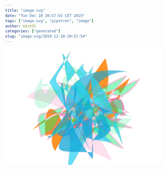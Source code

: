 ```yaml
---
title: "image-svg"
date: "Tue Dec 10 20:57:54 CET 2019"
tags: ["image-svg", "pipotron", "image"]
author: m1ch3l
categories: ["generated"]
slug: "image-svg/2019-12-10-20:57:54"
---
```


![](image.svg)
